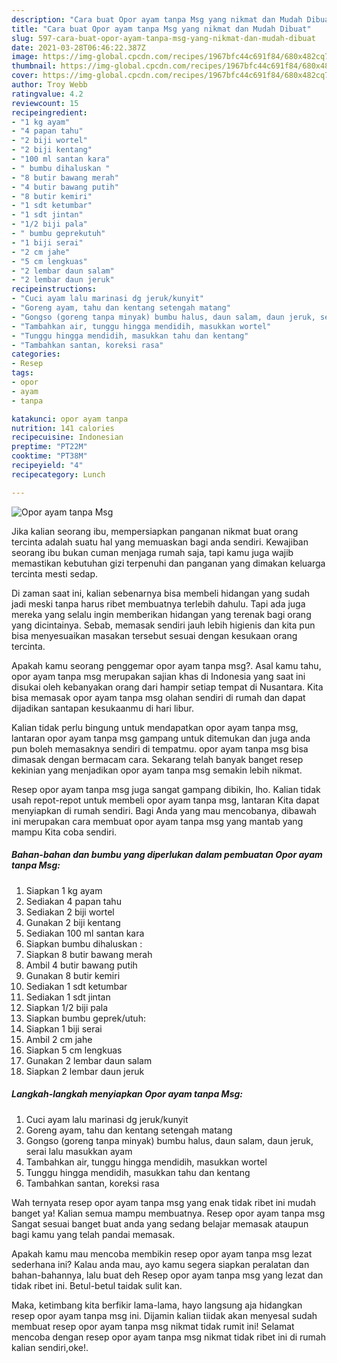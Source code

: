 ```yaml
---
description: "Cara buat Opor ayam tanpa Msg yang nikmat dan Mudah Dibuat"
title: "Cara buat Opor ayam tanpa Msg yang nikmat dan Mudah Dibuat"
slug: 597-cara-buat-opor-ayam-tanpa-msg-yang-nikmat-dan-mudah-dibuat
date: 2021-03-28T06:46:22.387Z
image: https://img-global.cpcdn.com/recipes/1967bfc44c691f84/680x482cq70/opor-ayam-tanpa-msg-foto-resep-utama.jpg
thumbnail: https://img-global.cpcdn.com/recipes/1967bfc44c691f84/680x482cq70/opor-ayam-tanpa-msg-foto-resep-utama.jpg
cover: https://img-global.cpcdn.com/recipes/1967bfc44c691f84/680x482cq70/opor-ayam-tanpa-msg-foto-resep-utama.jpg
author: Troy Webb
ratingvalue: 4.2
reviewcount: 15
recipeingredient:
- "1 kg ayam"
- "4 papan tahu"
- "2 biji wortel"
- "2 biji kentang"
- "100 ml santan kara"
- " bumbu dihaluskan "
- "8 butir bawang merah"
- "4 butir bawang putih"
- "8 butir kemiri"
- "1 sdt ketumbar"
- "1 sdt jintan"
- "1/2 biji pala"
- " bumbu geprekutuh"
- "1 biji serai"
- "2 cm jahe"
- "5 cm lengkuas"
- "2 lembar daun salam"
- "2 lembar daun jeruk"
recipeinstructions:
- "Cuci ayam lalu marinasi dg jeruk/kunyit"
- "Goreng ayam, tahu dan kentang setengah matang"
- "Gongso (goreng tanpa minyak) bumbu halus, daun salam, daun jeruk, serai lalu masukkan ayam"
- "Tambahkan air, tunggu hingga mendidih, masukkan wortel"
- "Tunggu hingga mendidih, masukkan tahu dan kentang"
- "Tambahkan santan, koreksi rasa"
categories:
- Resep
tags:
- opor
- ayam
- tanpa

katakunci: opor ayam tanpa 
nutrition: 141 calories
recipecuisine: Indonesian
preptime: "PT22M"
cooktime: "PT38M"
recipeyield: "4"
recipecategory: Lunch

---
```



![Opor ayam tanpa Msg](https://img-global.cpcdn.com/recipes/1967bfc44c691f84/680x482cq70/opor-ayam-tanpa-msg-foto-resep-utama.jpg)

Jika kalian seorang ibu, mempersiapkan panganan nikmat buat orang tercinta adalah suatu hal yang memuaskan bagi anda sendiri. Kewajiban seorang ibu bukan cuman menjaga rumah saja, tapi kamu juga wajib memastikan kebutuhan gizi terpenuhi dan panganan yang dimakan keluarga tercinta mesti sedap.

Di zaman  saat ini, kalian sebenarnya bisa membeli hidangan yang sudah jadi meski tanpa harus ribet membuatnya terlebih dahulu. Tapi ada juga mereka yang selalu ingin memberikan hidangan yang terenak bagi orang yang dicintainya. Sebab, memasak sendiri jauh lebih higienis dan kita pun bisa menyesuaikan masakan tersebut sesuai dengan kesukaan orang tercinta. 



Apakah kamu seorang penggemar opor ayam tanpa msg?. Asal kamu tahu, opor ayam tanpa msg merupakan sajian khas di Indonesia yang saat ini disukai oleh kebanyakan orang dari hampir setiap tempat di Nusantara. Kita bisa memasak opor ayam tanpa msg olahan sendiri di rumah dan dapat dijadikan santapan kesukaanmu di hari libur.

Kalian tidak perlu bingung untuk mendapatkan opor ayam tanpa msg, lantaran opor ayam tanpa msg gampang untuk ditemukan dan juga anda pun boleh memasaknya sendiri di tempatmu. opor ayam tanpa msg bisa dimasak dengan bermacam cara. Sekarang telah banyak banget resep kekinian yang menjadikan opor ayam tanpa msg semakin lebih nikmat.

Resep opor ayam tanpa msg juga sangat gampang dibikin, lho. Kalian tidak usah repot-repot untuk membeli opor ayam tanpa msg, lantaran Kita dapat menyiapkan di rumah sendiri. Bagi Anda yang mau mencobanya, dibawah ini merupakan cara membuat opor ayam tanpa msg yang mantab yang mampu Kita coba sendiri.

<!--inarticleads1-->

##### Bahan-bahan dan bumbu yang diperlukan dalam pembuatan Opor ayam tanpa Msg:

1. Siapkan 1 kg ayam
1. Sediakan 4 papan tahu
1. Sediakan 2 biji wortel
1. Gunakan 2 biji kentang
1. Sediakan 100 ml santan kara
1. Siapkan  bumbu dihaluskan :
1. Siapkan 8 butir bawang merah
1. Ambil 4 butir bawang putih
1. Gunakan 8 butir kemiri
1. Sediakan 1 sdt ketumbar
1. Sediakan 1 sdt jintan
1. Siapkan 1/2 biji pala
1. Siapkan  bumbu geprek/utuh:
1. Siapkan 1 biji serai
1. Ambil 2 cm jahe
1. Siapkan 5 cm lengkuas
1. Gunakan 2 lembar daun salam
1. Siapkan 2 lembar daun jeruk




<!--inarticleads2-->

##### Langkah-langkah menyiapkan Opor ayam tanpa Msg:

1. Cuci ayam lalu marinasi dg jeruk/kunyit
1. Goreng ayam, tahu dan kentang setengah matang
1. Gongso (goreng tanpa minyak) bumbu halus, daun salam, daun jeruk, serai lalu masukkan ayam
1. Tambahkan air, tunggu hingga mendidih, masukkan wortel
1. Tunggu hingga mendidih, masukkan tahu dan kentang
1. Tambahkan santan, koreksi rasa




Wah ternyata resep opor ayam tanpa msg yang enak tidak ribet ini mudah banget ya! Kalian semua mampu membuatnya. Resep opor ayam tanpa msg Sangat sesuai banget buat anda yang sedang belajar memasak ataupun bagi kamu yang telah pandai memasak.

Apakah kamu mau mencoba membikin resep opor ayam tanpa msg lezat sederhana ini? Kalau anda mau, ayo kamu segera siapkan peralatan dan bahan-bahannya, lalu buat deh Resep opor ayam tanpa msg yang lezat dan tidak ribet ini. Betul-betul taidak sulit kan. 

Maka, ketimbang kita berfikir lama-lama, hayo langsung aja hidangkan resep opor ayam tanpa msg ini. Dijamin kalian tiidak akan menyesal sudah membuat resep opor ayam tanpa msg nikmat tidak rumit ini! Selamat mencoba dengan resep opor ayam tanpa msg nikmat tidak ribet ini di rumah kalian sendiri,oke!.

